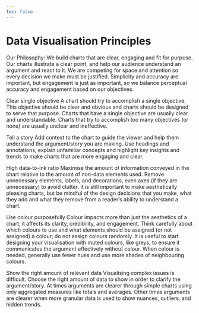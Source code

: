 ```yaml
---
toc: false
---
```


# Data Visualisation Principles

Our Philosophy: We build charts that are clear, engaging and fit for purpose. Our charts illustrate a clear point, and help our audience understand an argument and react to it. We are competing for space and attention so every decision we make must be justified. Simplicity and accuracy are important, but engagement is just as important, so we balance perceptual accuracy and engagement based on our objectives.

Clear single objective
A chart should try to accomplish a single objective. This objective should be clear and obvious and charts should be designed to serve that purpose. Charts that have a single objective are usually clear and understandable. Charts that try to accomplish too many objectives (or none) are usually unclear and ineffective.

Tell a story
Add context to the chart to guide the viewer and help them understand the argument/story you are making. Use headings and annotations, explain unfamiliar concepts and highlight key insights and trends to make charts that are more engaging and clear.

High data-to-ink ratio
Maximise the amount of information conveyed in the chart relative to the amount of non-data elements used. Remove unnecessary elements, labels, and decorations, even axes (if they are unnecessary) to avoid clutter. It is still important to make aesthetically pleasing charts, but be mindful of the design decisions that you make, what they add and what they remove from a reader’s ability to understand a chart.

Use colour purposefully
Colour impacts more than just the aesthetics of a chart, it affects its clarity, credibility, and engagement. Think carefully about which colours to use and what elements should be assigned (or not assigned) a colour; do not assign colours randomly. It is useful to start designing your visualisation with muted colours, like greys, to ensure it communicates the argument effectively without colour. When colour is needed, generally use fewer hues and use more shades of neighbouring colours.

Show the right amount of relevant data
Visualising complex issues is difficult. Choose the right amount of data to show in order to clarify the argument/story. At times arguments are clearer through simple charts using only aggregated measures like totals and averages. Other times arguments are clearer when more granular data is used to show nuances, outliers, and hidden trends.